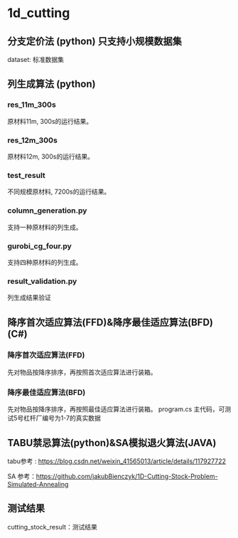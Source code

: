 # 1d_cutting
## 分支定价法 (python) 只支持小规模数据集
dataset: 标准数据集

## 列生成算法 (python)
### res_11m_300s
原材料11m, 300s的运行结果。

### res_12m_300s
原材料12m, 300s的运行结果。

### test_result
不同规模原材料, 7200s的运行结果。 

### column_generation.py 
支持一种原材料的列生成。

### gurobi_cg_four.py 
支持四种原材料的列生成。

### result_validation.py  
列生成结果验证

## 降序首次适应算法(FFD)&降序最佳适应算法(BFD) (C#)
### 降序首次适应算法(FFD)
先对物品按降序排序，再按照首次适应算法进行装箱。

### 降序最佳适应算法(BFD)
先对物品按降序排序，再按照最佳适应算法进行装箱。
program.cs 主代码，可测试5号杠杆厂编号为1-7的真实数据

## TABU禁忌算法(python)&SA模拟退火算法(JAVA)
tabu参考 : https://blog.csdn.net/weixin_41565013/article/details/117927722

SA 参考：https://github.com/jakubBienczyk/1D-Cutting-Stock-Problem-Simulated-Annealing

## 测试结果
cutting_stock_result：测试结果
